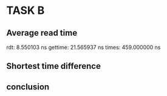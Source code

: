 TASK B
====

## Average read time
rdt: 8.550103 ns
gettime: 21.565937 ns
times: 459.000000 ns

## Shortest time difference

## conclusion